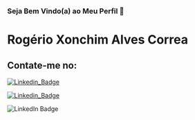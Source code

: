 ### Seja Bem Vindo(a) ao Meu Perfil 👋

<!--
**rogerioxonchim/rogerioxonchim** is a ✨ _special_ ✨ repository because its `README.md` (this file) appears on your GitHub profile.



Here are some ideas to get you started:

- 🔭 I’m currently working on ...
- 🌱 I’m currently learning ...
- 👯 I’m looking to collaborate on ...
- 🤔 I’m looking for help with ...
- 💬 Ask me about ...
- 📫 How to reach me: ...
- 😄 Pronouns: ...
- ⚡ Fun fact: ...
-->

# Rogério Xonchim Alves Correa

## Contate-me no:
[![Linkedin_Badge](https://img.shields.io/badge/LinkedIn-0077B5?style=for-the-badge&logo=linkedin&logoColor=white&Link=https://www.linkedin.com/in/rog%C3%A9rio-xonchim-b3b3a717/)](https://www.linkedin.com/in/rog%C3%A9rio-xonchim-b3b3a717/)

[![Linkedin_Badge](https://img.shields.io/badge/Instagram-E4405F?style=for-the-badge&logo=instagram&logoColor=white&Link=https://www.instagram.com/rogerioxonchim/)](https://www.instagram.com/rogerioxonchim/)

<img src="https://img.shields.io/badge/LinkedIn-0077B5?style=for-the-badge&logo=linkedin&logoColor=white" alt="LinkedIn Badge" data-canonical-src="https://www.linkedin.com/in/rog%C3%A9rio-xonchim-b3b3a717/" style="max-width:100%;">
